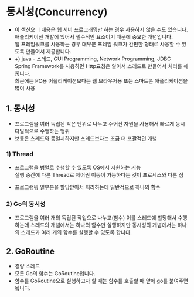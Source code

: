 # 동시성(Concurrency)  
* 이 섹션으 ㅣ내용은 웹 서버 프로그래밍만 하는 경우 사용하지 않을 수도 있습니다.
    애플리케이션 개발에 있어서 필수적인 요소이기 때문에 중요한 개념입니다.  
    웹 프레임워크를 사용하는 경우 대부분 프레임 워크가 간편한 형태로 사용할 수 있도록 만들어서 제공합니다.  
* +) java - 스레드, GUI Programming, Network Programming, JDBC  
    Spring Framework를 사용하면 Http요청은 알아서 스레드로 만들어서 처리를 해줍니다.  
    최근에는 PC용 어플리케이션보다는 웹 브라우저용 또는 스마트폰 애플리케이션을 많이 사용  

## 1. 동시성  
* 프로그램을 여러 독립된 작은 단위로 나누고 주어진 자원을 사용해서 빠르게 동시 다발적으로 수행하는 행위  
* 보통은 스레드와 동일시하지만 스레드보다는 조금 더 포괄적인 개념  

### 1) Thread  
* 프로그램을 병렬로 수행할 수 있도록 OS에서 지원하는 기능  
    실행 중간에 다른 Thread로 제어권 이동이 가능하다는 것이 프로세스와 다른 점  

* 프로그램읭 일부분을 할당받아서 처리하는데 일반적으로 하나의 함수  

### 2) Go의 동시성  
* 프로그램을 여러 개의 독립된 작업으로 나누고(함수) 이를 스레드에 할당해서 수행하는데 스레드의 개념에서는 하나의 함수만 실행하지만 동시성의 개념에서는 하나의 스레드가 여러 개의 함수를 실행할 수 있도록 합니다.  

## 2. GoRoutine  
* 경량 스레드  
* 모든 Go의 함수는 GoRoutine입니다.  
* 함수를 GoRoutine으로 실행하고자 할 때는 함수를 호출할 때 앞에 go를 붙여주면 됩니다.  